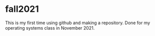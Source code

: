 # fall2021
This is my first time using github and making a repository.
Done for my operating systems class in November 2021.
